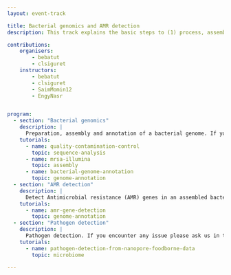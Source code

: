 ```yaml
---
layout: event-track

title: Bacterial genomics and AMR detection
description: This track explains the basic steps to (1) process, assemble, annotate a bacterial genome and (2) detect Antimicrobial resistance (AMR) genes in bacterial genomes using Galaxy.

contributions:
    organisers:
        - bebatut
        - clsiguret
    instructors:
        - bebatut
        - clsiguret
        - SaimMomin12
        - EngyNasr


program:
  - section: "Bacterial genomics" 
    description: |
      Preparation, assembly and annotation of a bacterial genome. If you encounter any issue please ask us in this Slack channel. 
    tutorials:
      - name: quality-contamination-control
        topic: sequence-analysis
      - name: mrsa-illumina
        topic: assembly
      - name: bacterial-genome-annotation
        topic: genome-annotation
  - section: "AMR detection" 
    description: |
      Detect Antimicrobial resistance (AMR) genes in an assembled bacterial genome. If you encounter any issue please ask us in this Slack channel. 
    tutorials:
      - name: amr-gene-detection
        topic: genome-annotation
  - section: "Pathogen detection" 
    description: |
      Pathogen detection. If you encounter any issue please ask us in this Slack channel. 
    tutorials: 
      - name: pathogen-detection-from-nanopore-foodborne-data
        topic: microbiome

---
```

